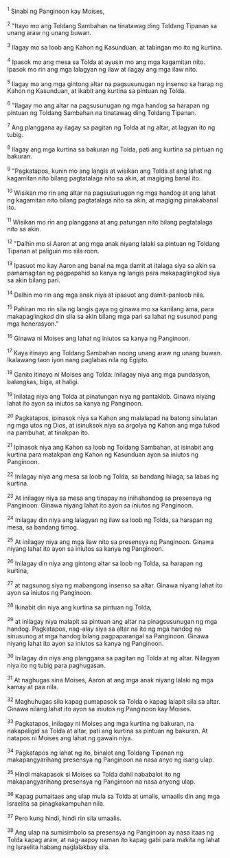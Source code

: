 <sup>1</sup>
Sinabi ng Panginoon kay Moises, 

<sup>2</sup>
"Itayo mo ang Toldang Sambahan na tinatawag ding Toldang Tipanan sa unang araw ng unang buwan. 

<sup>3</sup>
Ilagay mo sa loob ang Kahon ng Kasunduan, at tabingan mo ito ng kurtina. 

<sup>4</sup>
Ipasok mo ang mesa sa Tolda at ayusin mo ang mga kagamitan nito. Ipasok mo rin ang mga lalagyan ng ilaw at ilagay ang mga ilaw nito. 

<sup>5</sup>
Ilagay mo ang mga gintong altar na pagsusunugan ng insenso sa harap ng Kahon ng Kasunduan, at ikabit ang kurtina sa pintuan ng Tolda. 

<sup>6</sup>
"Ilagay mo ang altar na pagsusunugan ng mga handog sa harapan ng pintuan ng Toldang Sambahan na tinatawag ding Toldang Tipanan. 

<sup>7</sup>
Ang planggana ay ilagay sa pagitan ng Tolda at ng altar, at lagyan ito ng tubig. 

<sup>8</sup>
Ilagay ang mga kurtina sa bakuran ng Tolda, pati ang kurtina sa pintuan ng bakuran. 

<sup>9</sup>
"Pagkatapos, kunin mo ang langis at wisikan ang Tolda at ang lahat ng kagamitan nito bilang pagtatalaga nito sa akin, at magiging banal ito. 

<sup>10</sup>
Wisikan mo rin ang altar na pagsusunugan ng mga handog at ang lahat ng kagamitan nito bilang pagtatalaga nito sa akin, at magiging pinakabanal ito. 

<sup>11</sup>
Wisikan mo rin ang planggana at ang patungan nito bilang pagtatalaga nito sa akin. 

<sup>12</sup>
"Dalhin mo si Aaron at ang mga anak niyang lalaki sa pintuan ng Toldang Tipanan at paliguin mo sila roon. 

<sup>13</sup>
Ipasuot mo kay Aaron ang banal na mga damit at italaga siya sa akin sa pamamagitan ng pagpapahid sa kanya ng langis para makapaglingkod siya sa akin bilang pari. 

<sup>14</sup>
Dalhin mo rin ang mga anak niya at ipasuot ang damit-panloob nila. 

<sup>15</sup>
Pahiran mo rin sila ng langis gaya ng ginawa mo sa kanilang ama, para makapaglingkod din sila sa akin bilang mga pari sa lahat ng susunod pang mga henerasyon." 

<sup>16</sup>
Ginawa ni Moises ang lahat ng iniutos sa kanya ng Panginoon. 

<sup>17</sup>
Kaya itinayo ang Toldang Sambahan noong unang araw ng unang buwan. Ikalawang taon iyon nang paglabas nila ng Egipto. 

<sup>18</sup>
Ganito itinayo ni Moises ang Tolda: Inilagay niya ang mga pundasyon, balangkas, biga, at haligi. 

<sup>19</sup>
Inilatag niya ang Tolda at pinatungan niya ng pantaklob. Ginawa niyang lahat ito ayon sa iniutos sa kanya ng Panginoon. 

<sup>20</sup>
Pagkatapos, ipinasok niya sa Kahon ang malalapad na batong sinulatan ng mga utos ng Dios, at isinuksok niya sa argolya ng Kahon ang mga tukod na pambuhat, at tinakpan ito. 

<sup>21</sup>
Ipinasok niya ang Kahon sa loob ng Toldang Sambahan, at isinabit ang kurtina para matakpan ang Kahon ng Kasunduan ayon sa iniutos ng Panginoon. 

<sup>22</sup>
Inilagay niya ang mesa sa loob ng Tolda, sa bandang hilaga, sa labas ng kurtina. 

<sup>23</sup>
At inilagay niya sa mesa ang tinapay na inihahandog sa presensya ng Panginoon. Ginawa niyang lahat ito ayon sa iniutos ng Panginoon. 

<sup>24</sup>
Inilagay din niya ang lalagyan ng ilaw sa loob ng Tolda, sa harapan ng mesa, sa bandang timog. 

<sup>25</sup>
At inilagay niya ang mga ilaw nito sa presensya ng Panginoon. Ginawa niyang lahat ito ayon sa iniutos sa kanya ng Panginoon. 

<sup>26</sup>
Inilagay din niya ang gintong altar sa loob ng Tolda, sa harapan ng kurtina, 

<sup>27</sup>
at nagsunog siya ng mabangong insenso sa altar. Ginawa niyang lahat ito ayon sa iniutos ng Panginoon. 

<sup>28</sup>
Ikinabit din niya ang kurtina sa pintuan ng Tolda, 

<sup>29</sup>
at inilagay niya malapit sa pintuan ang altar na pinagsusunugan ng mga handog. Pagkatapos, nag-alay siya sa altar na ito ng mga handog na sinusunog at mga handog bilang pagpaparangal sa Panginoon. Ginawa niyang lahat ito ayon sa iniutos sa kanya ng Panginoon. 

<sup>30</sup>
Inilagay din niya ang planggana sa pagitan ng Tolda at ng altar. Nilagyan niya ito ng tubig para paghugasan. 

<sup>31</sup>
At naghugas sina Moises, Aaron at ang mga anak niyang lalaki ng mga kamay at paa nila. 

<sup>32</sup>
Maghuhugas sila kapag pumapasok sa Tolda o kapag lalapit sila sa altar. Ginawa nilang lahat ito ayon sa iniutos ng Panginoon kay Moises. 

<sup>33</sup>
Pagkatapos, inilagay ni Moises ang mga kurtina ng bakuran, na nakapaligid sa Tolda at altar, pati ang kurtina sa pintuan ng bakuran. At natapos ni Moises ang lahat ng gawain niya.

<sup>34</sup>
Pagkatapos ng lahat ng ito, binalot ang Toldang Tipanan ng makapangyarihang presensya ng Panginoon na nasa anyo ng isang ulap. 

<sup>35</sup>
Hindi makapasok si Moises sa Tolda dahil nababalot ito ng makapangyarihang presensya ng Panginoon na nasa anyong ulap. 

<sup>36</sup>
Kapag pumaitaas ang ulap mula sa Tolda at umalis, umaalis din ang mga Israelita sa pinagkakampuhan nila. 

<sup>37</sup>
Pero kung hindi, hindi rin sila umaalis. 

<sup>38</sup>
Ang ulap na sumisimbolo sa presensya ng Panginoon ay nasa itaas ng Tolda kapag araw, at nag-aapoy naman ito kapag gabi para makita ng lahat ng Israelita habang naglalakbay sila.